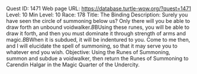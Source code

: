 Quest ID: 1471
Web page URL: https://database.turtle-wow.org/?quest=1471
Level: 10
Min Level: 10
Race: 178
Title: The Binding
Description: Surely you have seen the circle of summoning below us? Only there will you be able to draw forth an unbound voidwalker.$B$BUsing these runes, you will be able to draw it forth, and then you must dominate it through strength of arms and magic.$B$BWhen it is subdued, it will be indentured to you. Come to me then, and I will elucidate the spell of summoning, so that it may serve you to whatever end you wish.
Objective: Using the Runes of Summoning, summon and subdue a voidwalker, then return the Runes of Summoning to Carendin Halgar in the Magic Quarter of the Undercity.
